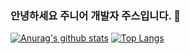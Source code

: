### 안녕하세요 주니어 개발자 주스입니다. 👋

[![Anurag's github stats](https://github-readme-stats.vercel.app/api?username=GomJY&show_icons=true&theme=vue)](https://github.com/anuraghazra/github-readme-stats)
[![Top Langs](https://github-readme-stats.vercel.app/api/top-langs/?username=GomJY&hide=c%23,hlsl,shaderlab&theme=vue&layout=compact)](https://github.com/anuraghazra/github-readme-stats)



